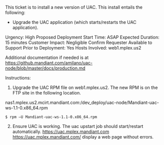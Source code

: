 This ticket is to install a new version of UAC.  This install entails the following:
- Upgrade the UAC application (which starts/restarts the UAC application).

Urgency: High
Proposed Deployment Start Time: ASAP
Expected Duration: 15 minutes
Customer Impact: Negligible
Confirm Requester Available to Support Prior to Deployment: Yes
Hosts Involved:  web1.mplex.us2


Additional documentation if needed is at
https://github.mandiant.com/amilano/uac-node/blob/master/docs/production.md


Instructions:

1. Upgrade the UAC RPM file on web1.mplex.us2.  The new RPM is on the FTP site in the following location.

nas1.mplex.us2.mcirt.mandiant.com:/dev_deploy/uac-node/Mandiant-uac-ws-1.1-0.x86_64.rpm

    $ rpm –U Mandiant-uac-ws-1.1-0.x86_64.rpm

2. Ensure UAC is working.  The uac upstart job should start/restart automatically.  https://uac.mplex.mandiant.com
<https://uac.mplex.mandiant.com/> display a web page without errors.